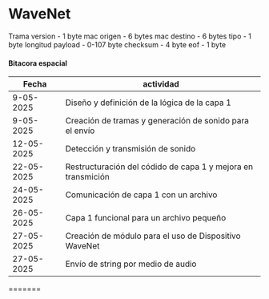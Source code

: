 # WaveNet
Trama
version - 1 byte
mac origen - 6 bytes
mac destino - 6 bytes
tipo - 1 byte
longitud payload - 0-107 byte
checksum - 4 byte
eof - 1 byte

#### Bitacora espacial

|Fecha | actividad |
|-----|-----------|
|9-05-2025|Diseño y definición de la lógica de la capa 1|
|9-05-2025|Creación de tramas y generación de sonido para el envío|
|12-05-2025|Detección y transmisión de sonido|
|22-05-2025|Restructuración del códido de capa 1 y mejora en transmición|
|24-05-2025|Comunicación de capa 1 con un archivo|
|26-05-2025|Capa 1 funcional para un archivo pequeño|
|27-05-2025|Creación de módulo para el uso de Dispositivo WaveNet|
|27-05-2025|Envío de string por medio de audio|

=======
